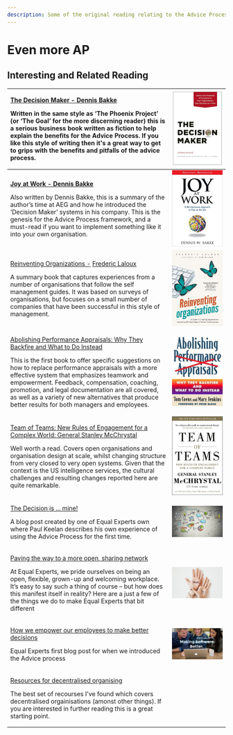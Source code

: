 ```yaml
---
description: Some of the original reading relating to the Advice Process
---
```


# Even more AP

## Interesting and Related Reading

<table>
  <thead>
    <tr>
      <th style="text-align:left">
        <p><a href="http://decisionmakerbook.com"><b>The Decision Maker - Dennis Bakke</b></a>
        </p>
        <p>Written in the same style as &#x2018;The Phoenix Project&#x2019; (or &#x2018;The
          Goal&#x2019; for the more discerning reader) this is a serious business
          book written as fiction to help explain the benefits for the Advice Process.
          If you like this style of writing then it&apos;s a great way to get to
          grips with the benefits and pitfalls of the advice process.</p>
      </th>
      <th style="text-align:left">
        <img src=".gitbook/assets/20.jpeg" alt/>
      </th>
    </tr>
  </thead>
  <tbody>
    <tr>
      <td style="text-align:left">
        <p><a href="http://www.dennisbakke.com"><b>Joy at Work - Dennis Bakke</b></a>
        </p>
        <p>Also written by Dennis Bakke, this is a summary of the author&#x2019;s
          time at AEG and how he introduced the &#x2018;Decision Maker&#x2019; systems
          in his company. This is the genesis for the Advice Process framework, and
          a must-read if you want to implement something like it into your own organisation.</p>
      </td>
      <td style="text-align:left">
        <img src=".gitbook/assets/21.jpeg" alt/>
      </td>
    </tr>
    <tr>
      <td style="text-align:left">
        <p><a href="https://www.reinventingorganizations.com">Reinventing Organizations -</a> 
          <a
          href="https://www.reinventingorganizations.com">Frederic Laloux</a>
        </p>
        <p>A summary book that captures experiences from a number of organisations
          that follow the self management guides. It was based on surveys of organisations,
          but focuses on a small number of companies that have been successful in
          this style of management.</p>
      </td>
      <td style="text-align:left">
        <img src=".gitbook/assets/22.jpeg" alt/>
      </td>
    </tr>
    <tr>
      <td style="text-align:left">
        <p><a href="https://www.goodreads.com/book/show/855795.Abolishing%5C_Performance%5C_Appraisals?from%5C_search=true">Abolishing Performance Appraisals: Why They Backfire and What to Do Instead</a>
        </p>
        <p>This is the first book to offer specific suggestions on how to replace
          performance appraisals with a more effective system that emphasizes teamwork
          and empowerment. Feedback, compensation, coaching, promotion, and legal
          documentation are all covered, as well as a variety of new alternatives
          that produce better results for both managers and employees.</p>
      </td>
      <td style="text-align:left">
        <img src=".gitbook/assets/23.jpeg" alt/>
      </td>
    </tr>
    <tr>
      <td style="text-align:left">
        <p><a href="https://www.goodreads.com/book/show/22529127-team-of-teams">Team of Teams: New Rules of Engagement for a Complex World: General Stanley McChrystal</a>
        </p>
        <p>Well worth a read. Covers open organisations and organisation design at
          scale, whilst changing structure from very closed to very open systems.
          Given that the context is the US intelligence services, the cultural challenges
          and resulting changes reported here are quite remarkable.</p>
      </td>
      <td style="text-align:left">
        <img src=".gitbook/assets/24.jpeg" alt/>
      </td>
    </tr>
    <tr>
      <td style="text-align:left">
        <p><a href="https://www.equalexperts.com/blog/ee-life/the-decision-is-mine/">The Decision is ... mine!</a>
        </p>
        <p>A blog post created by one of Equal Experts own where Paul Keelan describes
          his own experience of using the Advice Process for the first time.</p>
      </td>
      <td style="text-align:left">
        <p></p>
        <p>
          <img src=".gitbook/assets/decision_making.jpg" alt/>
        </p>
      </td>
    </tr>
    <tr>
      <td style="text-align:left">
        <p><a href="https://www.equalexperts.com/blog/ee-life/paving-the-way-to-a-more-open-sharing-network/">Paving the way to a more open, sharing network</a>
        </p>
        <p>At Equal Experts, we pride ourselves on being an open, flexible, grown-up
          and welcoming workplace. It&#x2019;s easy to say such a thing of course
          &#x2013; but how does this manifest itself in reality? Here are a just
          a few of the things we do to make Equal Experts that bit different</p>
      </td>
      <td style="text-align:left">
        <p></p>
        <p>
          <img src=".gitbook/assets/openness.jpg" alt/>
        </p>
      </td>
    </tr>
    <tr>
      <td style="text-align:left">
        <p><a href="https://www.equalexperts.com/blog/ee-life/how-we-empower-our-employees-to-make-better-decisions/">How we empower our employees to make better decisions</a>
        </p>
        <p>Equal Experts first blog post for when we introduced the Advice process</p>
      </td>
      <td style="text-align:left">
        <p></p>
        <p>
          <img src=".gitbook/assets/making_decisions_better2.jpg" alt/>
        </p>
      </td>
    </tr>
    <tr>
      <td style="text-align:left">
        <p><a href="https://hackmd.io/@yHk1snI9T9SNpiFu2o17oA/Skh_dXNbE?type=view">Resources for decentralised organising</a>
        </p>
        <p>The best set of recourses I&apos;ve found which covers decentralised orgainisations
          (amonst other things). If you are interested in further reading this is
          a great starting point.</p>
      </td>
      <td style="text-align:left"></td>
    </tr>
  </tbody>
</table>

